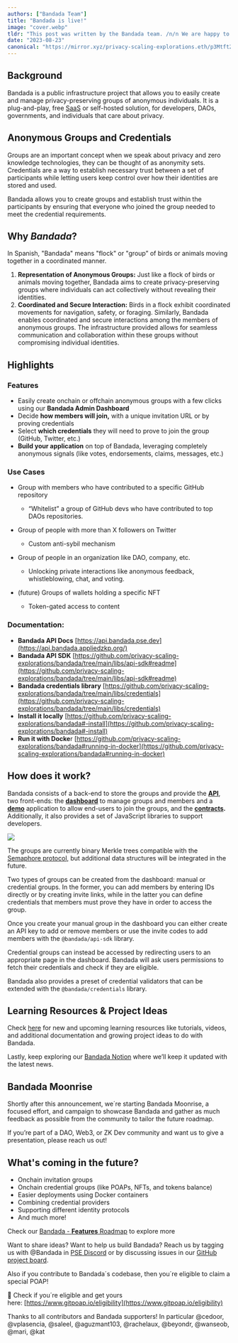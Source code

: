 ```yaml
---
authors: ["Bandada Team"]
title: "Bandada is live!"
image: "cover.webp"
tldr: "This post was written by the Bandada team. /n/n We are happy to announce the public release of Bandada V1! Try our [app](https://bandada.pse.dev/) out or run it yourself locally [v1.0.0-alpha](https://github.com/privacy-scaling-explorations/bandada/releases/tag/v1.0.0-alpha)"
date: "2023-08-23"
canonical: "https://mirror.xyz/privacy-scaling-explorations.eth/p3Mtft28FG1ctgeUARVEKLTK_KexnWC6T4CUHaQark4"
---
```


## **Background**

Bandada is a public infrastructure project that allows you to easily create and manage privacy-preserving groups of anonymous individuals. It is a plug-and-play, free [SaaS](https://en.wikipedia.org/wiki/Software_as_a_service) or self-hosted solution, for developers, DAOs, governments, and individuals that care about privacy.

## Anonymous Groups and Credentials

Groups are an important concept when we speak about privacy and zero knowledge technologies, they can be thought of as anonymity sets. Credentials are a way to establish necessary trust between a set of participants while letting users keep control over how their identities are stored and used.

Bandada allows you to create groups and establish trust within the participants by ensuring that everyone who joined the group needed to meet the credential requirements.

## Why _Bandada_?

In Spanish, "Bandada" means "flock" or "group” of birds or animals moving together in a coordinated manner.

1.  **Representation of Anonymous Groups:** Just like a flock of birds or animals moving together, Bandada aims to create privacy-preserving groups where individuals can act collectively without revealing their identities.
2.  **Coordinated and Secure Interaction:** Birds in a flock exhibit coordinated movements for navigation, safety, or foraging. Similarly, Bandada enables coordinated and secure interactions among the members of anonymous groups. The infrastructure provided allows for seamless communication and collaboration within these groups without compromising individual identities.

## **Highlights**

### F**eatures**

- Easily create onchain or offchain anonymous groups with a few clicks using our **Bandada Admin Dashboard**
- Decide **how members will join,** with a unique invitation URL or by proving credentials
- Select **which credentials** they will need to prove to join the group (GitHub, Twitter, etc.)
- **Build your application** on top of Bandada, leveraging completely anonymous signals (like votes, endorsements, claims, messages, etc.)

### Use Cases

- Group with members who have contributed to a specific GitHub repository

  - “Whitelist” a group of GitHub devs who have contributed to top DAOs repositories.

- Group of people with more than X followers on Twitter

  - Custom anti-sybil mechanism

- Group of people in an organization like DAO, company, etc.

  - Unlocking private interactions like anonymous feedback, whistleblowing, chat, and voting.

- (future) Groups of wallets holding a specific NFT

  - Token-gated access to content

### Documentation:

- **Bandada API Docs** [https://api.bandada.pse.dev](https://api.bandada.appliedzkp.org/)
- **Bandada API SDK** [https://github.com/privacy-scaling-explorations/bandada/tree/main/libs/api-sdk#readme](https://github.com/privacy-scaling-explorations/bandada/tree/main/libs/api-sdk#readme)
- **Bandada credentials library** [https://github.com/privacy-scaling-explorations/bandada/tree/main/libs/credentials](https://github.com/privacy-scaling-explorations/bandada/tree/main/libs/credentials)
- **Install it locally** [https://github.com/privacy-scaling-explorations/bandada#-install](https://github.com/privacy-scaling-explorations/bandada#-install)
- **Run it with Docke**r [https://github.com/privacy-scaling-explorations/bandada#running-in-docker](https://github.com/privacy-scaling-explorations/bandada#running-in-docker)

## How does it work?

Bandada consists of a back-end to store the groups and provide the **[API](https://github.com/privacy-scaling-explorations/bandada/blob/docs/readme-files/apps/api)**, two front-ends: the **[dashboard](https://github.com/privacy-scaling-explorations/bandada/blob/docs/readme-files/apps/dashboard)** to manage groups and members and a **[demo](https://github.com/privacy-scaling-explorations/bandada/blob/docs/readme-files/apps/client)** application to allow end-users to join the groups, and the **[contracts](https://github.com/privacy-scaling-explorations/bandada/blob/docs/readme-files/apps/contracts).** Additionally, it also provides a set of JavaScript libraries to support developers.

![](/articles/bandada-is-live/YLKtfrsyR1gTNXMjHh8ec.webp)

The groups are currently binary Merkle trees compatible with the [Semaphore protocol,](https://semaphore.appliedzkp.org/) but additional data structures will be integrated in the future.

Two types of groups can be created from the dashboard: manual or credential groups. In the former, you can add members by entering IDs directly or by creating invite links, while in the latter you can define credentials that members must prove they have in order to access the group.

Once you create your manual group in the dashboard you can either create an API key to add or remove members or use the invite codes to add members with the `@bandada/api-sdk` library.

Credential groups can instead be accessed by redirecting users to an appropriate page in the dashboard. Bandada will ask users permissions to fetch their credentials and check if they are eligible.

Bandada also provides a preset of credential validators that can be extended with the `@bandada/credentials` library.

## Learning Resources & Project Ideas

Check [here](https://www.notion.so/Bandada-Learning-Resources-Project-Ideas-68803d6da8374a4399824e9a93995ff3?pvs=21) for new and upcoming learning resources like tutorials, videos, and additional documentation and growing project ideas to do with Bandada.

Lastly, keep exploring our [Bandada Notion](https://www.notion.so/Bandada-82d0d9d3c6b64b7bb2a09d4c7647c083?pvs=21) where we’ll keep it updated with the latest news.

## Bandada Moonrise

Shortly after this announcement, we´re starting Bandada Moonrise, a focused effort, and campaign to showcase Bandada and gather as much feedback as possible from the community to tailor the future roadmap.

If you’re part of a DAO, Web3, or ZK Dev community and want us to give a presentation, please reach us out!

## **What's coming in the future?**

- Onchain invitation groups
- Onchain credential groups (like POAPs, NFTs, and tokens balance)
- Easier deployments using Docker containers
- Combining credential providers
- Supporting different identity protocols
- And much more!

Check our [Bandada - **Features** Roadmap](https://www.notion.so/Bandada-Features-Roadmap-8f9b1cf68e2b4a48a03ce898521370c5?pvs=21) to explore more

Want to share ideas? Want to help us build Bandada? Reach us by tagging us with @Bandada in [PSE Discord](https://discord.com/invite/sF5CT5rzrR) or by discussing issues in our [GitHub project board](https://github.com/orgs/privacy-scaling-explorations/projects/18/views/1).

Also if you contribute to Bandada´s codebase, then you´re eligible to claim a special POAP!

🥳 Check if you´re eligible and get yours here: [https://www.gitpoap.io/eligibility](https://www.gitpoap.io/eligibility)

Thanks to all contributors and Bandada supporters! In particular @cedoor, @vplasencia, @saleel, @aguzmant103, @rachelaux, @beyondr, @wanseob, @mari, @kat
